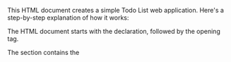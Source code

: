 This HTML document creates a simple Todo List web application. Here's a step-by-step explanation of how it works:

The HTML document starts with the <!DOCTYPE html> declaration, followed by the opening <html> tag.

The <head> section contains the <style> tag, which defines the CSS styles for the web page.

Within the CSS styles, various styles are defined for elements like the body, container, heading, input fields, buttons, list items, etc. These styles control the appearance and layout of the web page. For example, it sets the background image, font family, padding, margin, colors, and other properties.

The <body> section contains the content of the web page.

Inside the <div class="container">, there is a heading <h1> with the text "Todo List".

Next, there is an input field <input type="text" id="myInput" placeholder="Enter task..."> where the user can enter tasks.

A button <button onclick="newElement()">Add</button> is provided to add a new task. When clicked, it triggers the newElement() function in the JavaScript section.

The <ul id="myUL"> is an unordered list element where the added tasks will be displayed.

After the list, there is a "Reset List" button <button class="reset-button" onclick="resetList()">Reset List</button>. When clicked, it triggers the resetList() function in the JavaScript section.

The JavaScript section defines two functions:

The newElement() function creates a new list item (<li>) for each task entered by the user. It validates if the input is empty and adds the task to the list.
The resetList() function clears all the list items from the unordered list (<ul>).
The <script> tag includes the JavaScript code for the Todo List functionality.
